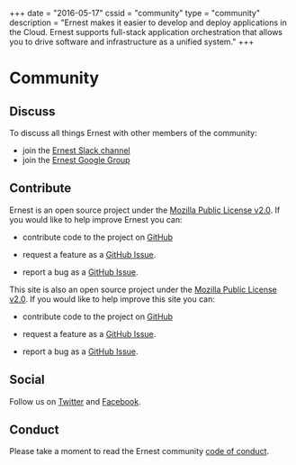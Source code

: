 +++
date = "2016-05-17"
cssid = "community"
type = "community"
description = "Ernest makes it easier to develop and deploy applications in the Cloud. Ernest supports full-stack application orchestration that allows you to drive software and infrastructure as a unified system."
+++

# Community

## Discuss

To discuss all things Ernest with other members of the community:

* join the [Ernest Slack channel](http://goo.gl/forms/6ujydAeVGtOr4sm12)
* join the [Ernest Google Group](https://groups.google.com/forum/#!forum/ernestio)

## Contribute

Ernest is an open source project under the [Mozilla Public License v2.0](/license). If you would like to help improve Ernest you can:

* contribute code to the project on [GitHub](https://github.com/r3labs/ernest)

* request a feature as a [GitHub Issue](https://github.com/r3labs/ernest/issues).

* report a bug as a [GitHub Issue](https://github.com/r3labs/ernest/issues).

This site is also an open source project under the [Mozilla Public License v2.0](/license). If you would like to help improve this site you can:

* contribute code to the project on [GitHub](https://github.com/r3labs/ernest-site)

* request a feature as a [GitHub Issue](https://github.com/r3labs/ernest-site/issues).

* report a bug as a [GitHub Issue](https://github.com/r3labs/ernest-site/issues).

## Social

Follow us on [Twitter](https://twitter.com/r3labs) and [Facebook](https://www.facebook.com/r3labsio/).

## Conduct

Please take a moment to read the Ernest community [code of conduct](/conduct).
